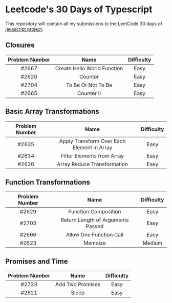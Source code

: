 # Leetcode's 30 Days of Typescript

This repository will contain all my submissions to the LeetCode 30 days of [javascript project](https://leetcode.com/studyplan/30-days-of-javascript/).

## Closures

| Problem Number |            Name             | Difficulty |
| :------------: | :-------------------------: | :--------: |
|     #2667      | Create Hello World Function |    Easy    |
|     #2620      |           Counter           |    Easy    |
|     #2704      |     To Be Or Not To Be      |    Easy    |
|     #2665      |         Counter II          |    Easy    |

## Basic Array Transformations

| Problem Number |                    Name                    | Difficulty |
| :------------: | :----------------------------------------: | :--------: |
|     #2635      | Apply Transform Over Each Element in Array |    Easy    |
|     #2634      |         Filter Elements from Array         |    Easy    |
|     #2626      |        Array Reduce Transformation         |    Easy    |

## Function Transformations

| Problem Number |               Name                | Difficulty |
| :------------: | :-------------------------------: | :--------: |
|     #2629      |       Function Composition        |    Easy    |
|     #2703      | Return Length of Arguments Passed |    Easy    |
|     #2666      |      Allow One Function Call      |    Easy    |
|     #2623      |              Memoize              |   Medium   |

## Promises and Time

| Problem Number |       Name       | Difficulty |
| :------------: | :--------------: | :--------: |
|     #2723      | Add Two Promises |    Easy    |
|     #2621      |      Sleep       |    Easy    |
